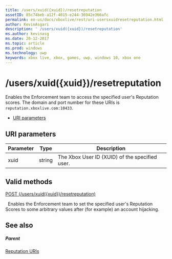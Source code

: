 ```yaml
---
title: /users/xuid({xuid})/resetreputation
assetID: 85c74beb-a12f-4015-e244-36942e366afc
permalink: en-us/docs/xboxlive/rest/uri-usersxuidresetreputation.html
author: KevinAsgari
description: ' /users/xuid({xuid})/resetreputation'
ms.author: kevinasg
ms.date: 20-12-2017
ms.topic: article
ms.prod: windows
ms.technology: uwp
keywords: xbox live, xbox, games, uwp, windows 10, xbox one
---
```



# /users/xuid({xuid})/resetreputation
Enables the Enforcement team to access the specified user's Reputation scores. 
The domain and port number for these URIs is `reputation.xboxlive.com:10433`.
 
  * [URI parameters](#ID4EV)
 
<a id="ID4EV"></a>

 
## URI parameters
 
| Parameter| Type| Description| 
| --- | --- | --- | 
| xuid| string| The Xbox User ID (XUID) of the specified user.| 
  
<a id="ID4EVB"></a>

 
## Valid methods

[POST (/users/xuid({xuid})/resetreputation)](uri-usersxuidresetreputationpost.md)

&nbsp;&nbsp;Enables the Enforcement team to set the specified user's Reputation Scores to some arbitrary values after (for example) an account hijacking.
 
<a id="ID4E6B"></a>

 
## See also
 
<a id="ID4EBC"></a>

 
##### Parent 

[Reputation URIs](atoc-reference-reputation.md)

   